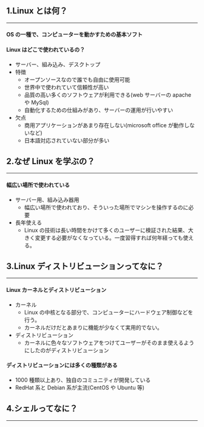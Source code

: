 ## 1.Linux とは何？

---

#### OS の一種で、コンピューターを動かすための基本ソフト

#### Linux はどこで使われているの？

- サーバー、組み込み、デスクトップ
- 特徴
  - オープンソースなので誰でも自由に使用可能
  - 世界中で使われていて信頼性が高い
  - 品質の高い多くのソフトウェアが利用できる(web サーバーの apache や MySql)
  - 自動化するための仕組みがあり、サーバーの運用が行いやすい
- 欠点
  - 商用アプリケーションがあまり存在しない(microsoft office が動作しないなど)
  - 日本語対応されていない部分が多い

## 2.なぜ Linux を学ぶの？

---

#### 幅広い場所で使われている

- サーバー用、組み込み器用
  - 幅広い場所で使われており、そういった場所でマシンを操作するのに必要
- 長年使える
  - Linux の技術は長い時間をかけて多くのユーザーに検証された結果、大きく変更する必要がなくなっている。一度習得すれば何年経っても使える。

## 3.Linux ディストリビューションってなに？

---

#### Linux カーネルとディストリビューション

- カーネル
  - Linux の中核となる部分で、コンピューターにハードウェア制御などを行う。
  - カーネルだけだとあまりに機能が少なくて実用的でない。
- ディストリビューション
  - カーネルに色々なソフトウェアをつけてユーザーがそのまま使えるようにしたのがディストリビューション

#### ディストリビューションには多くの種類がある

- 1000 種類以上あり、独自のコミュニティが開発している
- RedHat 系と Debian 系が主流(CentOS や Ubuntu 等)

## 4.シェルってなに？

---
